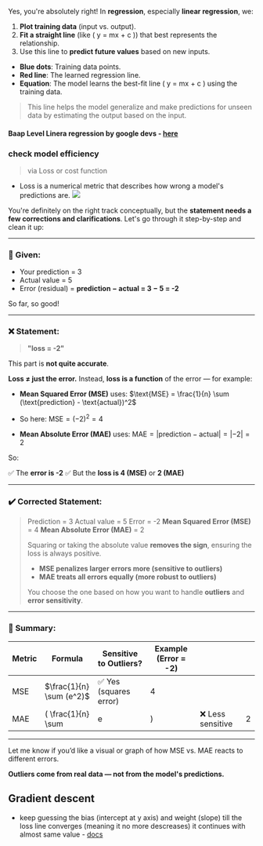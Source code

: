 Yes, you're absolutely right! In **regression**, especially **linear regression**, we:

1. **Plot training data** (input vs. output).
2. **Fit a straight line** (like \( y = mx + c \)) that best represents the relationship.
3. Use this line to **predict future values** based on new inputs.

- **Blue dots**: Training data points.
- **Red line**: The learned regression line.
- **Equation**: The model learns the best-fit line \( y = mx + c \) using the training data.

> This line helps the model generalize and make predictions for unseen data by estimating the output based on the input.

#### Baap Level Linera regression by google devs - [here](https://developers.google.com/machine-learning/crash-course/linear-regression)

### check model efficiency 
> via Loss or cost function
- Loss is a numerical metric that describes how wrong a model's predictions are.
![](https://developers.google.com/static/machine-learning/crash-course/linear-regression/images/loss-lines.png)

You're definitely on the right track conceptually, but the **statement needs a few corrections and clarifications**. Let's go through it step-by-step and clean it up:

---

### 🔢 Given:

* Your prediction = 3
* Actual value = 5
* Error (residual) = **prediction − actual = 3 − 5 = -2**

So far, so good!

---

### ❌ Statement:

> **"loss = -2"**

This part is **not quite accurate**.

**Loss ≠ just the error.**
Instead, **loss is a function** of the error — for example:

* **Mean Squared Error (MSE)** uses:
  $\text{MSE} = \frac{1}{n} \sum (\text{prediction} - \text{actual})^2$

* So here:
  $\text{MSE} = (-2)^2 = 4$

* **Mean Absolute Error (MAE)** uses:
  $\text{MAE} = |\text{prediction} - \text{actual}| = | -2 | = 2$

So:

✅ The **error is -2**
✅ But the **loss is 4 (MSE)** or **2 (MAE)**

---

### ✔️ Corrected Statement:

> Prediction = 3
> Actual value = 5
> Error = -2
> **Mean Squared Error (MSE)** = 4
> **Mean Absolute Error (MAE)** = 2
>
> Squaring or taking the absolute value **removes the sign**, ensuring the loss is always positive.
>
> * **MSE penalizes larger errors more (sensitive to outliers)**
> * **MAE treats all errors equally (more robust to outliers)**
>
> You choose the one based on how you want to handle **outliers** and **error sensitivity**.

---

### 🔁 Summary:

| Metric | Formula                  | Sensitive to Outliers? | Example (Error = -2) |                  |   |
| ------ | ------------------------ | ---------------------- | -------------------- | ---------------- | - |
| MSE    | $\frac{1}{n} \sum (e^2)$ | ✅ Yes (squares error)  | 4                    |                  |   |
| MAE    | ( \frac{1}{n} \sum       | e                      | )                    | ❌ Less sensitive | 2 |

---

Let me know if you’d like a visual or graph of how MSE vs. MAE reacts to different errors.


**Outliers come from real data — not from the model's predictions.**

## Gradient descent 
- keep guessing the bias (intercept at y axis) and weight (slope) till the loss line converges (meaning it no more descreases) it continues with almost same value - [docs](https://developers.google.com/machine-learning/crash-course/linear-regression/gradient-descent)
